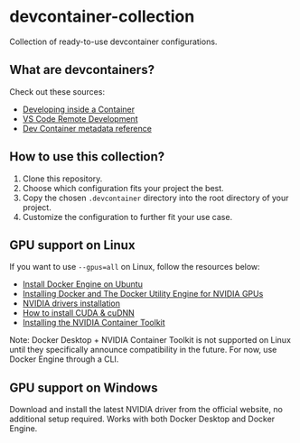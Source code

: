 # devcontainer-collection
Collection of ready-to-use devcontainer configurations.


## What are devcontainers?
Check out these sources:
* [Developing inside a Container](https://code.visualstudio.com/docs/devcontainers/containers)
* [VS Code Remote Development](https://code.visualstudio.com/docs/remote/remote-overview)
* [Dev Container metadata reference](https://code.visualstudio.com/docs/devcontainers/create-dev-container)


## How to use this collection?
1. Clone this repository.
2. Choose which configuration fits your project the best.
3. Copy the chosen `.devcontainer` directory into the root directory of your project.
4. Customize the configuration to further fit your use case.


## GPU support on Linux
If you want to use `--gpus=all` on Linux, follow the resources below:
* [Install Docker Engine on Ubuntu](https://docs.docker.com/engine/install/ubuntu/)
* [Installing Docker and The Docker Utility Engine for NVIDIA GPUs](https://docs.nvidia.com/ai-enterprise/deployment-guide-vmware/0.1.0/docker.html)
* [NVIDIA drivers installation](https://ubuntu.com/server/docs/nvidia-drivers-installation)
* [How to install CUDA & cuDNN](https://gist.github.com/denguir/b21aa66ae7fb1089655dd9de8351a202)
* [Installing the NVIDIA Container Toolkit](https://docs.nvidia.com/datacenter/cloud-native/container-toolkit/latest/install-guide.html)

Note: Docker Desktop + NVIDIA Container Toolkit is not supported on Linux until they specifically announce compatibility in the future. For now, use Docker Engine through a CLI.


## GPU support on Windows
Download and install the latest NVIDIA driver from the official website, no additional setup required. Works with both Docker Desktop and Docker Engine.
